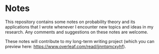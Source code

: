 # Notes

This repository contains some notes on probability theory and its applications that I wrote whenever I encounter new topics and ideas in my research. Any comments and suggestions on these notes are welcome.

These notes will contribute to my long-term writing project (which you can preview here: https://www.overleaf.com/read/jjnntqmcxyhf).
 
